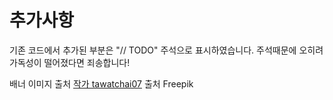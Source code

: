 # 추가사항

기존 코드에서 추가된 부분은 "// TODO" 주석으로 표시하였습니다.
주석때문에 오히려 가독성이 떨어졌다면 죄송합니다!

배너 이미지 출처
<a href="https://kr.freepik.com/free-photo/bukhansan-mountains-is-covered-by-morning-fog-and-sunrise-in-seoul-korea_11600357.htm#query=%EC%82%B0&position=0&from_view=keyword&track=sph&uuid=c85ea971-5384-43c6-9ab7-108c1e9fa94c">작가 tawatchai07</a> 출처 Freepik